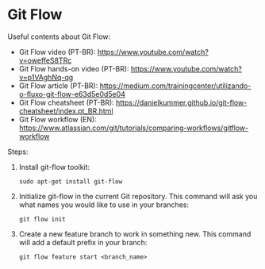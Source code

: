 # Git Flow

Useful contents about Git Flow:

* Git Flow video (PT-BR): https://www.youtube.com/watch?v=oweffeS8TRc
* Git Flow hands-on video (PT-BR): https://www.youtube.com/watch?v=p1VAghNq-qg
* Git Flow article (PT-BR): https://medium.com/trainingcenter/utilizando-o-fluxo-git-flow-e63d5e0d5e04
* Git Flow cheatsheet (PT-BR): https://danielkummer.github.io/git-flow-cheatsheet/index.pt_BR.html
* Git Flow workflow (EN): https://www.atlassian.com/git/tutorials/comparing-workflows/gitflow-workflow

Steps:

1. Install git-flow toolkit:

       sudo apt-get install git-flow

2. Initialize git-flow in the current Git repository. This command will ask you what names you would like to use in your branches:

       git flow init

3. Create a new feature branch to work in something new. This command will add a default prefix in your branch:

       git flow feature start <branch_name>

